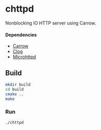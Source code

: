 # chttpd
Nonblocking IO HTTP server using Carrow.

#### Dependencies
- [Carrow](https://github.com/pylover/carrow)
- [Clog](https://github.com/pylover/clog)
- [Microhttpd](http://www.gnu.org/software/libmicrohttpd/)

## Build
```bash
mkdir build
cd build
cmake ..
make
```

### Run
```bash
./chttpd
```
